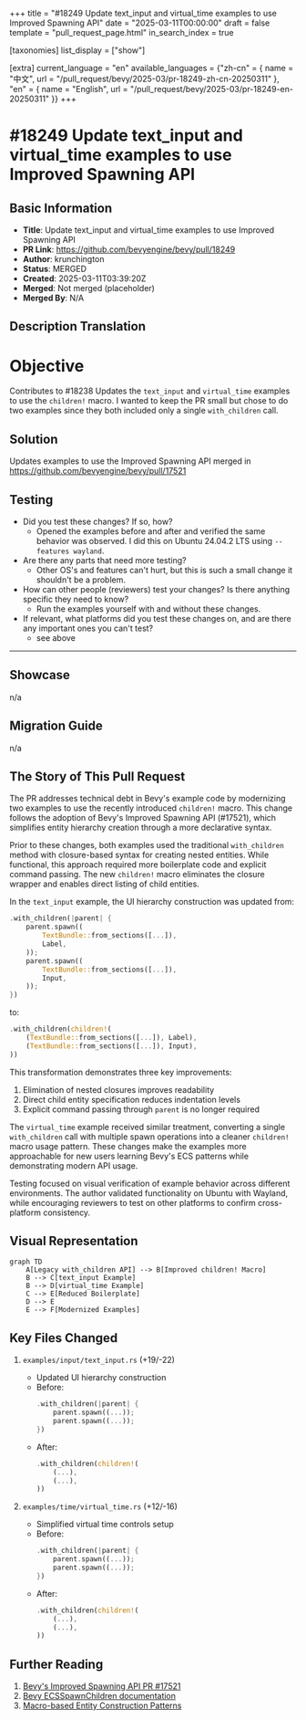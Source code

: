 +++
title = "#18249 Update text_input and virtual_time examples to use Improved Spawning API"
date = "2025-03-11T00:00:00"
draft = false
template = "pull_request_page.html"
in_search_index = true

[taxonomies]
list_display = ["show"]

[extra]
current_language = "en"
available_languages = {"zh-cn" = { name = "中文", url = "/pull_request/bevy/2025-03/pr-18249-zh-cn-20250311" }, "en" = { name = "English", url = "/pull_request/bevy/2025-03/pr-18249-en-20250311" }}
+++

# #18249 Update text_input and virtual_time examples to use Improved Spawning API

## Basic Information
- **Title**: Update text_input and virtual_time examples to use Improved Spawning API
- **PR Link**: https://github.com/bevyengine/bevy/pull/18249
- **Author**: krunchington
- **Status**: MERGED
- **Created**: 2025-03-11T03:39:20Z
- **Merged**: Not merged (placeholder)
- **Merged By**: N/A

## Description Translation
# Objective

Contributes to #18238 
Updates the `text_input` and `virtual_time` examples to use the `children!` macro.  I wanted to keep the PR small but chose to do two examples since they both included only a single `with_children` call.

## Solution

Updates examples to use the Improved Spawning API merged in https://github.com/bevyengine/bevy/pull/17521

## Testing

- Did you test these changes? If so, how?
  - Opened the examples before and after and verified the same behavior was observed.  I did this on Ubuntu 24.04.2 LTS using `--features wayland`.
- Are there any parts that need more testing?
  - Other OS's and features can't hurt, but this is such a small change it shouldn't be a problem.
- How can other people (reviewers) test your changes? Is there anything specific they need to know?
  - Run the examples yourself with and without these changes.
- If relevant, what platforms did you test these changes on, and are there any important ones you can't test?
  - see above

---

## Showcase

n/a

## Migration Guide

n/a

## The Story of This Pull Request

The PR addresses technical debt in Bevy's example code by modernizing two examples to use the recently introduced `children!` macro. This change follows the adoption of Bevy's Improved Spawning API (#17521), which simplifies entity hierarchy creation through a more declarative syntax.

Prior to these changes, both examples used the traditional `with_children` method with closure-based syntax for creating nested entities. While functional, this approach required more boilerplate code and explicit command passing. The new `children!` macro eliminates the closure wrapper and enables direct listing of child entities.

In the `text_input` example, the UI hierarchy construction was updated from:
```rust
.with_children(|parent| {
    parent.spawn((
        TextBundle::from_sections([...]),
        Label,
    ));
    parent.spawn((
        TextBundle::from_sections([...]),
        Input,
    ));
})
```
to:
```rust
.with_children(children!(
    (TextBundle::from_sections([...]), Label),
    (TextBundle::from_sections([...]), Input),
))
```

This transformation demonstrates three key improvements:
1. Elimination of nested closures improves readability
2. Direct child entity specification reduces indentation levels
3. Explicit command passing through `parent` is no longer required

The `virtual_time` example received similar treatment, converting a single `with_children` call with multiple spawn operations into a cleaner `children!` macro usage pattern. These changes make the examples more approachable for new users learning Bevy's ECS patterns while demonstrating modern API usage.

Testing focused on visual verification of example behavior across different environments. The author validated functionality on Ubuntu with Wayland, while encouraging reviewers to test on other platforms to confirm cross-platform consistency.

## Visual Representation

```mermaid
graph TD
    A[Legacy with_children API] --> B[Improved children! Macro]
    B --> C[text_input Example]
    B --> D[virtual_time Example]
    C --> E[Reduced Boilerplate]
    D --> E
    E --> F[Modernized Examples]
```

## Key Files Changed

1. `examples/input/text_input.rs` (+19/-22)
   - Updated UI hierarchy construction
   - Before:
     ```rust
     .with_children(|parent| {
         parent.spawn((...));
         parent.spawn((...));
     })
     ```
   - After:
     ```rust
     .with_children(children!(
         (...),
         (...),
     ))
     ```

2. `examples/time/virtual_time.rs` (+12/-16)
   - Simplified virtual time controls setup
   - Before:
     ```rust
     .with_children(|parent| {
         parent.spawn((...));
         parent.spawn((...));
     })
     ```
   - After:
     ```rust
     .with_children(children!(
         (...),
         (...),
     ))
     ```

## Further Reading

1. [Bevy's Improved Spawning API PR #17521](https://github.com/bevyengine/bevy/pull/17521)
2. [Bevy ECSSpawnChildren documentation](https://docs.rs/bevy/latest/bevy/ecs/system/struct.SpawnChildren.html)
3. [Macro-based Entity Construction Patterns](https://bevy-cheatbook.github.io/programming/ecs-intro.html)